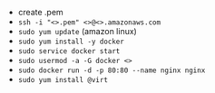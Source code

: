 - create .pem
- `ssh -i "<>.pem" <>@<>.amazonaws.com`
- `sudo yum update` (amazon linux)
- `sudo yum install -y docker`
- `sudo service docker start`
- `sudo usermod -a -G docker <>`
- `sudo docker run -d -p 80:80 --name nginx nginx`
- `sudo yum install @virt`